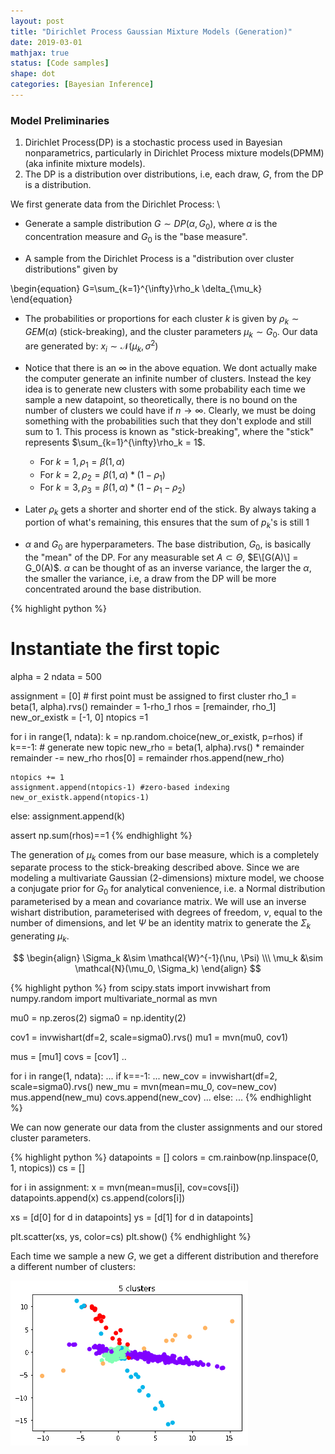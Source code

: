 ```yaml
---
layout: post
title: "Dirichlet Process Gaussian Mixture Models (Generation)"
date: 2019-03-01
mathjax: true
status: [Code samples]
shape: dot
categories: [Bayesian Inference]
---
```


### Model Preliminaries
1. Dirichlet Process(DP) is a stochastic process used in Bayesian nonparametrics, particularly in
   Dirichlet Process mixture models(DPMM) (aka infinite mixture models).
2. The DP is a distribution over distributions, i.e, each draw, $G$, from the DP is a distribution.


We first generate data from the Dirichlet Process:
\\
* Generate a sample distribution $G \sim DP(\alpha, G_0)$, where $\alpha$ is the concentration
measure and $G_0$ is the "base measure". 

* A sample from the Dirichlet Process is a "distribution over cluster distributions" given by

\begin{equation}
G=\sum_{k=1}^{\infty}\rho_k \delta_{\mu_k}
\end{equation}

* The probabilities or proportions for each cluster $k$ is given by $\rho_k \sim GEM(\alpha)$ (stick-breaking), and the cluster parameters $\mu_k \sim G_0$. Our data are generated by: $x_i \sim \mathcal{N}(\mu_k, \sigma^2)$

* Notice that there is an $\infty$ in the above equation. We dont actually make the computer
generate an infinite number of clusters. Instead the key idea is to generate new clusters with
some probability each time we sample a new datapoint, so theoretically, there is no bound on the number of clusters we could have if $n\rightarrow \infty$. Clearly, we must be doing something with the probabilities such that they don't explode and still sum to 1. This process is known as "stick-breaking", where the "stick" represents $\sum_{k=1}^{\infty}\rho_k = 1$.

  * For $k=1, \rho_1 = \beta (1, \alpha)$ 
  * For $k=2, \rho_2 = \beta (1, \alpha) * (1-\rho_1)$ 
  * For $k=3, \rho_3 = \beta (1, \alpha) * (1-\rho_1-\rho_2)$ 

* Later $\rho_k$ gets a shorter and shorter end of the stick. By always taking a portion of what's
remaining, this ensures that the sum of $p_k$'s is still 1

* $\alpha$ and $G_0$ are hyperparameters. The base distribution, $G_0$, is basically the "mean" of the DP. For any measurable set $A \subset \Theta$, $E\[G(A)\] = G_0(A)$. $\alpha$ can be thought of as an inverse variance, the larger the $\alpha$, the smaller the variance, i.e, a draw from the DP will be more concentrated around the base distribution.



{% highlight python %}
# Instantiate the first topic
alpha = 2
ndata = 500

assignment = [0] # first point must be assigned to first cluster
rho_1 = beta(1, alpha).rvs()
remainder = 1-rho_1
rhos = [remainder, rho_1]
new_or_existk = [-1, 0]
ntopics =1 

for i in range(1, ndata):
  k = np.random.choice(new_or_existk, p=rhos)
  if k==-1:
    # generate new topic
    new_rho = beta(1, alpha).rvs() * remainder
    remainder -= new_rho
    rhos[0] = remainder
    rhos.append(new_rho)
    
    ntopics += 1
    assignment.append(ntopics-1) #zero-based indexing
    new_or_existk.append(ntopics-1)
  else:
    assignment.append(k)

assert np.sum(rhos)==1
{% endhighlight %}


The generation of $\mu_k$ comes from our base measure, which is a completely separate process to the stick-breaking described above. Since we are modeling a multivariate Gaussian (2-dimensions) mixture model, we choose a conjugate prior for $G_0$ for analytical convenience, i.e. a Normal distribution parameterised by a mean and covariance matrix. We will use an inverse wishart distribution, parameterised with degrees of freedom, $\nu$, equal to the number of dimensions, and let $\Psi$ be an identity matrix to generate the $\Sigma_k$ generating $\mu_k$.

$$
\begin{align}
\Sigma_k &\sim \mathcal{W}^{-1}(\nu, \Psi) \\\
\mu_k &\sim \mathcal{N}(\mu_0, \Sigma_k) 
\end{align}
$$

{% highlight python %} 
from scipy.stats import invwishart
from numpy.random import multivariate_normal as mvn

mu0 = np.zeros(2)
sigma0 = np.identity(2) 

cov1 = invwishart(df=2, scale=sigma0).rvs()
mu1 = mvn(mu0, cov1)

mus = [mu1]
covs = [cov1]
..

for i in range(1, ndata):
  ...
  if k==-1:
    ...
    new_cov = invwishart(df=2, scale=sigma0).rvs()
    new_mu = mvn(mean=mu_0, cov=new_cov)
    mus.append(new_mu)
    covs.append(new_cov)
    ...
  else:
    ...
{% endhighlight %}

We can now generate our data from the cluster assignments and our stored cluster parameters.

{% highlight python %}
datapoints = []
colors = cm.rainbow(np.linspace(0, 1, ntopics))
cs = []

for i in assignment:
  x = mvn(mean=mus[i], cov=covs[i])
  datapoints.append(x)
  cs.append(colors[i])

xs = [d[0] for d in datapoints]
ys = [d[1] for d in datapoints]

plt.scatter(xs, ys, color=cs)
plt.show()
{% endhighlight %}

Each time we sample a new $G$, we get a different distribution and therefore a different number of clusters:

![Fig1](/assets/dpgmm_cluster.gif)


